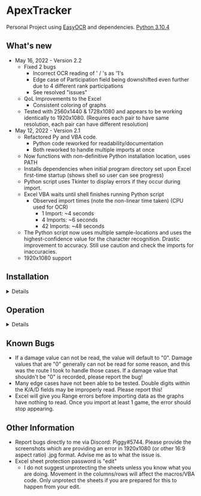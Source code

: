 # ApexTracker
Personal Project using [EasyOCR](https://github.com/JaidedAI/EasyOCR) and dependencies. [Python 3.10.4](https://www.python.org/downloads/release/python-3104/)

## What's new
- May 16, 2022 - Version 2.2
  - Fixed 2 bugs
    - Incorrect OCR reading of ' / 's as '1's
    - Edge case of Participation field being downshifted even further due to 4 different rank participations
    - See resolved "issues"
  - QoL Improvements to the Excel
    - Consistent coloring of graphs
  - Tested with 2560x1440 & 1728x1080 and appears to be working identically to 1920x1080. (Requires each pair to have same resolution, each pair can have different resolution)
- May 12, 2022 - Version 2.1
  - Refactored Py and VBA code.
    - Python code reworked for readability/documentation
    - Both reworked to handle multiple imports at once
  - Now functions with non-definitive Python installation location, uses PATH
  - Installs dependencies when initial program directory set upon Excel first-time startup (shows shell so user can see progress)
  - Python script uses Tkinter to display errors if they occur during import.
  - Excel VBA waits until shell finishes running Python script
    - Observed import times (note the non-linear time taken) (CPU used for OCR)
      - 1 Import: ~4 seconds
      - 4 Imports: ~6 seconds
      - 42 Imports: ~48 seconds
  - The Python script now uses multiple sample-locations and uses the highest-confidence value for the character recognition. Drastic improvement to accuracy. Still use caution and check the imports for inaccuracies.
  - 1920x1080 support

## Installation
<details>
  <summary>Details</summary>
  
  ### Step 1
  Download [Python 3.10.4](https://www.python.org/ftp/python/3.10.4/python-3.10.4-amd64.exe)
  Ensure pip is installed and Python is added to enviornment variables
  <details>
  <summary>Images</summary>
    <img src="https://user-images.githubusercontent.com/70485276/168204310-b8845f07-05ac-4ebd-a1e1-399102a7e419.JPG" alt="">
    <img src="https://user-images.githubusercontent.com/70485276/168204318-098a69d6-1287-47d2-9748-503c25cded8e.JPG" alt="">
  </details>
  
  ### Step 2
  Download the individual files (config.txt, requirements.txt, summaryToText.py, and ApexTrackerS13.xlsm)
  
  or
  
  Download the [Latest SFX Archive Release](https://github.com/djs0065/ApexTracker/releases)
  
  ### Step 3
  Edit the config.txt file with your screenshot directory for Apex Legends (Ex. D:\Steam\userdata\###\###\remote\###\screenshots)
  <details>
  <summary>Image</summary>
    <img src="https://user-images.githubusercontent.com/70485276/168205358-7c68474a-de09-4917-97e2-8153103de5ae.JPG" alt="">
  </details>
  
  ### Step 4
  Open the Excel file (ApexTrackerS13.xlsm) and enter the directory housing the downloaded/extracted files. Press "Submit" and you will see the Shell downloading the dependencies.
  <details>
  <summary>Images</summary>
    <img src="https://user-images.githubusercontent.com/70485276/168205793-984aa03d-b501-48ac-a62b-5daa83386309.JPG" alt="">
    <img src="https://user-images.githubusercontent.com/70485276/168205896-537a3f09-6bcb-4372-857d-8257a13b98a4.JPG" alt="">
  </details>
  
  ### Completed Installation

</details>

  ## Operation
  <details>
  <summary>Details</summary>
  
  ### Starting RP
  The blue box on the main sheet is unlocked and you should enter your current RP (before you play any new games/import any new data)
  
  ### Import Files
  Press the "Import Data" button to run the program and automatically import the game data from the screenshots within the directory in "config.txt"
  Once the program finishes loading, you will see your data loaded into the sheet. Wait times are proportional to the amount of data imported. If importing more than one game (2 screenshots) then expect to wait at least 5 seconds.
  
  ### Remove Data
  Press the "Remove Entry" button to remove the last line of data within the table. This can not be un-done and will be permanently removed. Consider moving your screenshot back into the directory and import again if necessary.
  
  ### Change Path
  Press the "Change Path" button to change the directory which Excel looks for the program (Python file, config.txt, etc.)
  
  ### Begin New Day
  On the "Graphs" sheet, press "Begin New Day" to insert a vertical line on the current game number. You can now see where you left off/began each day. Do this at the end of each day, or the beginning of each day before importing new games.
  
  ### Remove New Day
  On the "Graphs" sheet, press "Undo" to remove a vertical line (LIFO based). This can not be undone and will require the "Begin New Day" button the be pressed again.
</details>

## Known Bugs
 - If a damage value can not be read, the value will default to "0". Damage values that are "0" generally can not be read for some reason, and this was the route I took to handle those cases. If a damage value that shouldn't be "0" is recorded, please report the bug!
 - Many edge cases have not been able to be tested. Double digits within the K/A/D fields may be improperly read. Please report this!
 - Excel will give you Range errors before importing data as the graphs have nothing to read. Once you import at least 1 game, the error should stop appearing.

## Other Information
 - Report bugs directly to me via Discord: Piggy#5744. Please provide the screenshots which are providing an error in 1920x1080 (or other 16:9 aspect ratio) .jpg format. Advise me as to what the issue is.
 - Excel sheet protection password is "edit"
   - I do not suggest unprotecting the sheets unless you know what you are doing. Movement in the columns/rows will affect the macros/VBA code. Only unprotect the sheets if you are prepared for this to happen from your edit.
    


